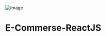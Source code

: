 ![image](https://github.com/infosunnysingh/E-Commerse-ReactJS/assets/79641266/004ba9d0-2222-4c06-8d8d-5a74cd3bd687)

# E-Commerse-ReactJS
